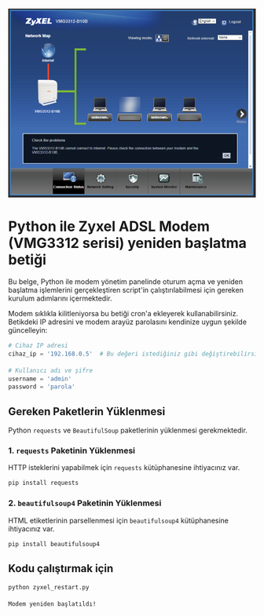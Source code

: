 ![Zyxel Router Modem](image/zyxel.png)

# Python ile Zyxel ADSL Modem (VMG3312 serisi) yeniden başlatma betiği

Bu belge, Python ile modem yönetim panelinde oturum açma ve yeniden başlatma işlemlerini gerçekleştiren script'in çalıştırılabilmesi için gereken kurulum adımlarını içermektedir.

Modem sıklıkla kilitleniyorsa bu betiği cron'a ekleyerek kullanabilirsiniz. Betikdeki IP adresini ve modem arayüz parolasını kendinize uygun şekilde güncelleyin:

```python
# Cihaz IP adresi
cihaz_ip = '192.168.0.5'  # Bu değeri istediğiniz gibi değiştirebilirsiniz

# Kullanıcı adı ve şifre
username = 'admin'
password = 'parola'
```

## Gereken Paketlerin Yüklenmesi

Python `requests` ve `BeautifulSoup` paketlerinin yüklenmesi gerekmektedir.

### 1. `requests` Paketinin Yüklenmesi
HTTP isteklerini yapabilmek için `requests` kütüphanesine ihtiyacınız var.

```bash
pip install requests
```


### 2. `beautifulsoup4` Paketinin Yüklenmesi
HTML etiketlerinin parsellenmesi için `beautifulsoup4` kütüphanesine ihtiyacınız var.

```bash
pip install beautifulsoup4
```

## Kodu çalıştırmak için

```bash
python zyxel_restart.py

Modem yeniden başlatıldı!

```
